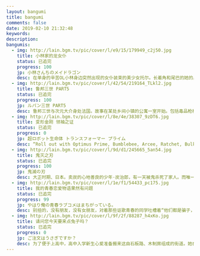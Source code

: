 ```yaml
---
layout: bangumi
title: bangumi
comments: false
date: 2019-02-10 21:32:48
keywords:
description:
bangumis:
  - img: http://lain.bgm.tv/pic/cover/l/e9/15/179949_c2j50.jpg
    title: 小林家的龙女仆
    status: 已追完
    progress: 100
    jp: 小林さんちのメイドラゴン
    desc: 在单身的辛苦OL小林身边突然出现的女仆装束的美少女托尔。长着角和尾巴的她的身姿正是所谓的龙娘。在醉酒的小林邀请下说要到家里去的托尔，鬼使神差地开始以小林家女仆的身份工作……！？“女仆”+“龙”=“女仆龙”有着笨手笨脚的可爱之处！龙娘与人类之间基本上很温暖、偶尔有些黑暗的异种族间交流喜剧！！
  - img: http://lain.bgm.tv/pic/cover/l/42/54/219164_TLkl2.jpg
    title: 鲁邦三世 PART5
    status: 已追完
    progress: 100
    jp: ルパン三世 PART5
    desc: 鲁邦三世与次元大介身处法国。故事在某处乡间小镇的公寓一室开始。包括毒品枪械等非法物资在内，任何物品都能购买的地下网站，“马可波罗”。为了盗取虚拟货币，鲁邦等人侵入了戒备森严的巨大服务器设施。他们在那里遇到了神秘的天才黑客少女，阿米。鲁邦和阿米一起正面应对马可波罗的陷阱，但由于敌人设置的“鲁邦游戏”，而落得被全世界监视的下场……阿米身上接连揭晓的谜团，以及知晓鲁邦三世过去的男人出现——鲁邦正陷入前所未有的绝境！
  - img: http://lain.bgm.tv/pic/cover/l/8e/4e/38307_9zDT6.jpg
    title: 变形金刚 领袖之证
    status: 已追完
    progress: 0
    jp: 超ロボット生命体 トランスフォーマー プライム
    desc: “Roll out with Optimus Prime, Bumblebee, Arcee, Ratchet, Bulkhead, and the rest of the heroic Autobots as they battle the evil Decepticons. Now that big bad Megatron has returned with a mysterious and dangerous element, Team Prime must prepare for an epic battle. But that's not so easy when they have to guard over Jack, Miko, and Raf -- three normal kids who?ve accidentally discovered the Autobots. As Team Prime works to defend Earth from destruction, the drama gets just as intense as the heavy metal action. ”
  - img: http://lain.bgm.tv/pic/cover/l/9d/d1/245665_5an54.jpg
    title: 鬼灭之刃
    status: 已追完
    progress: 100
    jp: 鬼滅の刃
    desc: 大正时期、日本。卖炭的心地善良的少年·炭治郎，有一天被鬼杀死了家人。而唯一幸存下来的妹妹祢豆子变成了鬼。被绝望的现实打垮的炭治郎，为了让妹妹变回人类并讨伐杀害家人的鬼，决心沿着“鬼杀队”的道路前进。人与鬼交织的悲哀的兄妹的故事，现在开始！
  - img: http://lain.bgm.tv/pic/cover/l/1e/f1/54433_pc175.jpg
    title: 我的青春恋爱物语果然有问题
    status: 已追完
    progress: 99
    jp: やはり俺の青春ラブコメはまちがっている。
    desc: 别扭的，没有朋友，没有女朋友，对着那些讴歌青春的同学吐槽着“他们都是骗子，都在说谎，快点爆发把我”的男主角的爱情物语，将来的梦想是“不工作”——这样的高中生八幡被生活指导老师的带到了学校第一美少女雪乃所属的“侍奉部”，与美少女意想不到的相遇……怎么想都是恋爱故事的展开吧！？但是雪乃却无论如何都原谅不了八幡那令人残念的糟糕性格！不断轮回着的充满问题的青春——我的青春，到底怎么了！？
  - img: http://lain.bgm.tv/pic/cover/l/9f/2f/88287_h4xKo.jpg
    title: 请问您今天要来点兔子吗？
    status: 已追完
    progress: 0
    jp: ご注文はうさぎですか？
    desc: 为了便于上高中，高中入学新生心爱准备搬来这由石板路、木制房组成的街道。她在寻找寄宿的地点时迷路了，迷茫之中来到了一家名为“rabbit house”的咖啡店门前。看到这间名字都充满小兔风格的可爱咖啡店，心爱忍不住踏进了店门。在店里，她遇见了娇小的少女智乃，以及一只软乎乎的可爱小兔子提比。心爱一边喝着咖啡一边询问路线时，才惊讶的得知这家咖啡店就是自己将要寄宿的地方。因为心爱将要入学的高中有着“学生要在寄宿的家里帮忙做事”的规定，心爱便开始当起了“rabbit house”的店员，并“自称”是智乃的姐姐，一边过起了咖啡店员的生活。
---
```

